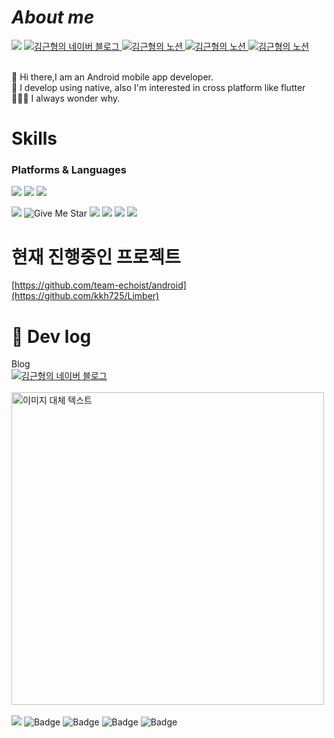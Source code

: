 
# _About me_

<img src="https://img.shields.io/badge/GitHub-181717?style=flat-square&logo=Github&logoColor=white"> <!-- 깃허브 -->
<a href="https://blog.naver.com/kkhyungyung0">
     <img src="https://img.shields.io/badge/blog-20C997?style=flat-square&logo=Velog&logoColor=white" alt="김근형의 네이버 블로그"> <!-- 네이버블로그 -->
</a>
<a href="https://ivy-grain-ab6.notion.site/8303d91c9f674a98b8811e6dc4a32d7e?pvs=4">
     <img src="https://img.shields.io/badge/Notion-181717?style=flat-square&logo=Notion&logoColor=white" alt="김근형의 노션"> <!-- 노션  -->
</a>
<a href="mailto:kkhyungyung0@naver.com">
     <img src="https://img.shields.io/badge/@Mail-03C75A?style=flat-square&logo=Naver&logoColor=white" alt="김근형의 노션"> <!-- 노션  -->
</a>
<a href="mailto:kkhyungyung0@gmail.com">
     <img src="https://img.shields.io/badge/@Mail-181717?style=flat-square&logo=Google&logoColor=white" alt="김근형의 노션"> <!-- 노션  -->
</a>
<br><br>


👋 Hi there,I am an Android mobile app developer. <br>
👋 I develop using native, also I'm interested in cross platform like flutter<br>
🤷🏻‍♂️ I always wonder why.

# Skills
### Platforms & Languages

<img src="https://img.shields.io/badge/Android-34A853?style=flat-square&logo=Android&logoColor=white"/> <img src="https://img.shields.io/badge/Native-34A853?style=flat-square&logo=Naver&logoColor=white"/> <img src="https://img.shields.io/badge/Android Studio-3DDC84?style=flat-square&logo=Android Studio&logoColor=white"/> <br>

<img src="https://img.shields.io/badge/Kotlin-7F52FF?style=flat-square&logo=Kotlin&logoColor=white"> ![Give Me Star](https://img.shields.io/badge/Java-red)  <img src="https://img.shields.io/badge/Git-000000?style=flat-square&logo=Git&logoColor=white"> <img src="https://img.shields.io/badge/MySql-4479A1?style=flat-square&logo=Mysql&logoColor=white"> <img src="https://img.shields.io/badge/RoomDB-003B57?style=flat-square&logo=SQLite&logoColor=white">  <img src="https://img.shields.io/badge/Figma-F24E1E?style=flat-square&logo=Figma&logoColor=white"> 

<!--  ![Anurag's GitHub stats](https://github-readme-stats.vercel.app/api?username=kkh725&show_icons=true&theme=radical) 내 커밋.피알로 점수 -->

# 현재 진행중인 프로젝트

[https://github.com/team-echoist/android](https://github.com/kkh725/Limber)

# 👻 Dev log
Blog  
<a href="https://blog.naver.com/kkhyungyung0">
     <img src="https://img.shields.io/badge/blog-34A853?style=social&logo=Velog&logoColor=white" alt="김근형의 네이버 블로그"> <!-- 네이버블로그 -->
</a> <br> <br>
<a href="https://blog.naver.com/kkhyungyung0/223349493426">
    <img src="https://github.com/kkh725/kkh725/assets/120651330/6227eb39-b2e4-4ecb-8820-702d51de86e9" alt="이미지 대체 텍스트" width="500">
</a> <br><br>
<img src="https://img.shields.io/badge/Kotlin-7F52FF?style=flat-square&logo=Kotlin&logoColor=white"> ![Badge](https://img.shields.io/badge/MVVM-green) ![Badge](https://img.shields.io/badge/Coroutine-blue) ![Badge](https://img.shields.io/badge/Retrofit-black) ![Badge](https://img.shields.io/badge/Data_Binding-white)




<!-- <img src="https://img.shields.io/badge/AWS EC2-FF9900?style=flat-square&logo=Amazon Ec2&![Uploading 블로그.png…]()
logoColor=white"> <img src="https://img.shields.io/badge/AWS RDS-527FFF?style=flat-square&logo=Amazon RDS&logoColor=white">> 아마존 서버,디비

<img width="500" alt="image" src="https://github.com/kkh725/kkh725/assets/120651330/3735788f-a559-4bf8-bb90-4ac523b88a26"> ->이거는 사진. 블로그사진


<!--
**kkh725/kkh725** is a ✨ _special_ ✨ repository because its `README.md` (this file) appears on your GitHub profile.

Here are some ideas to get you started:

- 🔭 I’m currently working on ...
- 🌱 I’m currently learning ...
- 👯 I’m looking to collaborate on ...
- 🤔 I’m looking for help with ...
- 💬 Ask me about ...
- 📫 How to reach me: ...
- 😄 Pronouns: ...
- ⚡ Fun fact: ...
-->
